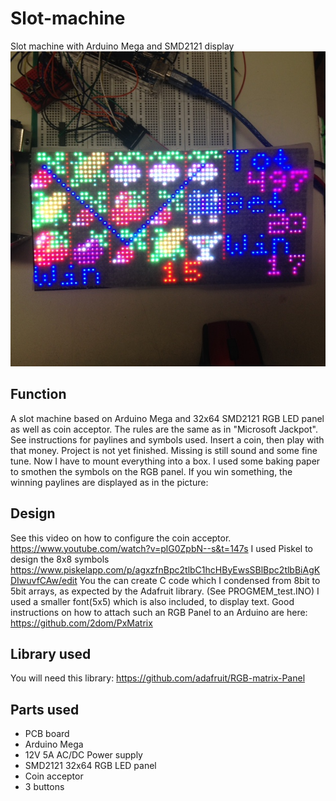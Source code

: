 # Slot-machine
Slot machine with Arduino Mega and SMD2121 display
![Slot_machine](IMG_1383.JPG)

## Function
A slot machine based on Arduino Mega and 32x64 SMD2121 RGB LED panel as well as coin acceptor. The rules are the same
as in "Microsoft Jackpot". See instructions for paylines and symbols used. Insert a coin, then play with that money.
Project is not yet finished. Missing is still sound and some fine tune. Now I have to mount everything into a box.
I used some baking paper to smothen the symbols on the RGB panel.
If you win something, the winning paylines are displayed as in the picture:


## Design
See this video on how to configure the coin acceptor. https://www.youtube.com/watch?v=plG0ZpbN--s&t=147s
I used Piskel to design the 8x8 symbols https://www.piskelapp.com/p/agxzfnBpc2tlbC1hcHByEwsSBlBpc2tlbBiAgKDIwuvfCAw/edit
You the can create C code which I condensed from 8bit to 5bit arrays, as expected by the Adafruit library. (See PROGMEM_test.INO)
I used a smaller font(5x5) which is also included, to display text.
Good instructions on how to attach such an RGB Panel to an Arduino are here: https://github.com/2dom/PxMatrix

## Library used
You will need this library: https://github.com/adafruit/RGB-matrix-Panel

## Parts used
* PCB board
* Arduino Mega
* 12V 5A AC/DC Power supply
* SMD2121 32x64 RGB LED panel
* Coin acceptor
* 3 buttons



